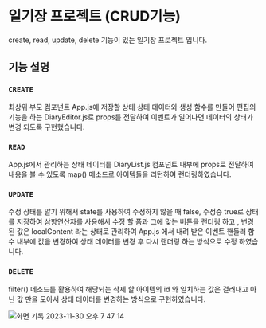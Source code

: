 # 일기장 프로젝트 (CRUD기능)

create, read, update, delete 기능이 있는 일기장 프로젝트 입니다.

## 기능 설명

### `CREATE`

최상위 부모 컴포넌트 App.js에 저장할 상태 상태 데이터와 생성 함수를 만들어 편집의 기능을 하는 DiaryEditor.js로 props를 전달하여 이벤트가 일어나면 데이터의 상태가 변경 되도록 구현했습니다.

### `READ`

App.js에서 관리하는 상태 데이터를 DiaryList.js 컴포넌트 내부에 props로 전달하여 내용을 볼 수 있도록 map() 메소드로 아이템들을 리턴하여 랜더링하였습니다.

### `UPDATE`

수정 상태를 알기 위해서 state를 사용하여 수정하지 않을 때 false, 수정중 true로 상태를 저장하여 삼항연산자를 사용해서
수정 할 폼과 그에 맞는 버튼을 랜더링 하고 , 변경된 값은 localContent 라는 상태로 관리하여 App.js 에서 내려 받은 이벤트 핸들러 함수 내부에 값을 변경하여 상태 데이터를 변경 후 다시 랜더링 하는 방식으로 수정 하였습니다.

### `DELETE`

filter() 메소드를 활용하여 해당되는 삭제 할 아이템의 id 와 일치하는 값은 걸러내고 아닌 값 만을 모아서 상태 데이터를 변경하는 방식으로 구현하였습니다.

![화면 기록 2023-11-30 오후 7 47 14](https://github.com/youngjin-korea/SpecialDiary/assets/101031079/c35abade-ade8-47ef-955f-a9aa2260e669)
